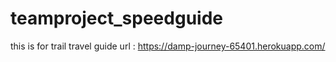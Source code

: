 # teamproject_speedguide
this is for trail travel guide
url : https://damp-journey-65401.herokuapp.com/
